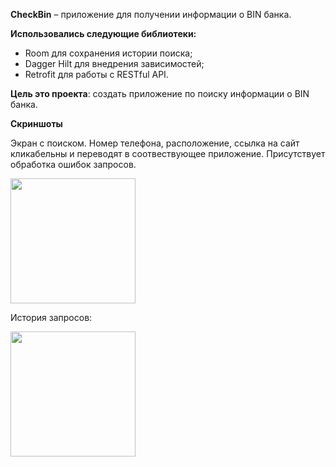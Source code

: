 **CheckBin** – приложение для получении информации о BIN банка. 

**Использовались следующие библиотеки:**

* Room для сохранения истории поиска;
* Dagger Hilt для внедрения зависимостей;
* Retrofit для работы с RESTful API.

**Цель это проекта**: создать приложение по поиску информации о BIN банка.

**Скриншоты**

Экран с поиском. Номер телефона, расположение, ссылка на сайт кликабельны и переводят в соотвествующее приложение. Присутствует обработка ошибок запросов.

<img src="https://github.com/user-attachments/assets/a1626d2f-4589-4f3c-88ab-df0367f958ac" width="200" />

История запросов:

<img src="https://github.com/user-attachments/assets/1e7c0a2b-3e61-498e-88c4-017806b97df3" width="200" />
